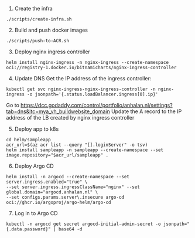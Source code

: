 1. Create the infra
``` shell
./scripts/create-infra.sh
```

2. Build and push docker images
``` shell
./scripts/push-to-ACR.sh
```

3. Deploy nginx ingress controller
``` shell
helm install nginx-ingress -n nginx-ingress --create-namespace oci://registry-1.docker.io/bitnamicharts/nginx-ingress-controller
```

4. Update DNS
Get the IP address of the ingress controller:
``` shell
kubectl get svc nginx-ingress-nginx-ingress-controller -n nginx-ingress -o jsonpath='{.status.loadBalancer.ingress[0].ip}'
```
Go to https://dcc.godaddy.com/control/portfolio/anhalan.nl/settings?tab=dns&itc=mya_vh_buildwebsite_domain
Update the A record to the IP address of the LB created by nginx ingress controller

5. Deploy app to k8s
``` shell
cd helm/sampleapp
acr_url=$(az acr list --query "[].loginServer" -o tsv)
helm install sampleapp -n sampleapp --create-namespace --set image.repository="$acr_url/sampleapp" .
```

6. Deploy Argo CD
``` shell
helm install -n argocd --create-namespace --set server.ingress.enabled="true" \
--set server.ingress.ingressClassName="nginx" --set global.domain="argocd.anhalan.nl" \
--set configs.params.server\.insecure argo-cd oci://ghcr.io/argoproj/argo-helm/argo-cd
```

7. Log in to Argo CD
``` shell
kubectl -n argocd get secret argocd-initial-admin-secret -o jsonpath="{.data.password}" | base64 -d
```